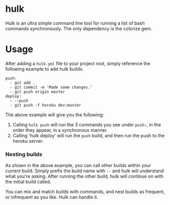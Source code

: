 hulk
====

Hulk is an ultra simple command line tool for running a list of bash commands synchronously. The only dependency is the colorize gem.


# Usage

After adding a `hulk.yml` file to your project root, simply reference the following example to add hulk builds.

```YML
push:
  - git add .
  - git commit -m 'Made some changes.'
  - git push origin master
deploy:
  - --push
  - git push -f heroku dev:master
```

The above example will give you the following: 
1. Calling `hulk push` will run the 3 commands you see under `push:`, in the order they appear, in a synchronous manner.
2. Calling 'hulk deploy' will run the `push` build, and then run the push to the heroku server. 

### Nesting builds

As shown in the above example, you can call other builds within your current build. Simply prefix the build name with `--` and hulk will understand what you're asking. After running the other build, hulk will continue on with the initial build called.

You can mix and match builds with commands, and nest builds as frequent, or infrequent as you like. Hulk can handle it.
